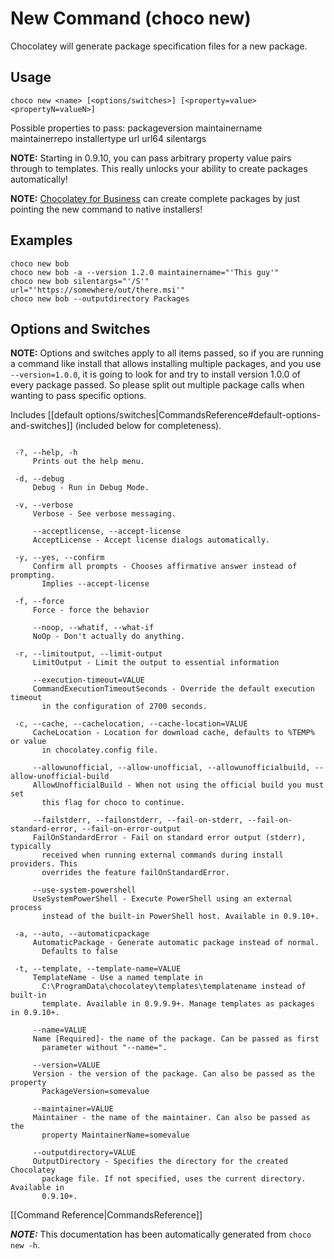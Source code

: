 ﻿# New Command (choco new)

Chocolatey will generate package specification files for a new package.

## Usage

    choco new <name> [<options/switches>] [<property=value> <propertyN=valueN>]

Possible properties to pass:
    packageversion
    maintainername
    maintainerrepo
    installertype
    url
    url64
    silentargs

**NOTE:** Starting in 0.9.10, you can pass arbitrary property value pairs 
 through to templates. This really unlocks your ability to create 
 packages automatically!

**NOTE:** [Chocolatey for Business](https://bit.ly/choco_pro_business) can create complete packages by just 
 pointing the new command to native installers! 

## Examples

    choco new bob
    choco new bob -a --version 1.2.0 maintainername="'This guy'"
    choco new bob silentargs="'/S'" url="'https://somewhere/out/there.msi'"
    choco new bob --outputdirectory Packages


## Options and Switches

**NOTE:** Options and switches apply to all items passed, so if you are
 running a command like install that allows installing multiple
 packages, and you use `--version=1.0.0`, it is going to look for and
 try to install version 1.0.0 of every package passed. So please split
 out multiple package calls when wanting to pass specific options.

Includes [[default options/switches|CommandsReference#default-options-and-switches]] (included below for completeness).

~~~

 -?, --help, -h
     Prints out the help menu.

 -d, --debug
     Debug - Run in Debug Mode.

 -v, --verbose
     Verbose - See verbose messaging.

     --acceptlicense, --accept-license
     AcceptLicense - Accept license dialogs automatically.

 -y, --yes, --confirm
     Confirm all prompts - Chooses affirmative answer instead of prompting. 
       Implies --accept-license

 -f, --force
     Force - force the behavior

     --noop, --whatif, --what-if
     NoOp - Don't actually do anything.

 -r, --limitoutput, --limit-output
     LimitOutput - Limit the output to essential information

     --execution-timeout=VALUE
     CommandExecutionTimeoutSeconds - Override the default execution timeout 
       in the configuration of 2700 seconds.

 -c, --cache, --cachelocation, --cache-location=VALUE
     CacheLocation - Location for download cache, defaults to %TEMP% or value 
       in chocolatey.config file.

     --allowunofficial, --allow-unofficial, --allowunofficialbuild, --allow-unofficial-build
     AllowUnofficialBuild - When not using the official build you must set 
       this flag for choco to continue.

     --failstderr, --failonstderr, --fail-on-stderr, --fail-on-standard-error, --fail-on-error-output
     FailOnStandardError - Fail on standard error output (stderr), typically 
       received when running external commands during install providers. This 
       overrides the feature failOnStandardError.

     --use-system-powershell
     UseSystemPowerShell - Execute PowerShell using an external process 
       instead of the built-in PowerShell host. Available in 0.9.10+.

 -a, --auto, --automaticpackage
     AutomaticPackage - Generate automatic package instead of normal. 
       Defaults to false

 -t, --template, --template-name=VALUE
     TemplateName - Use a named template in 
       C:\ProgramData\chocolatey\templates\templatename instead of built-in 
       template. Available in 0.9.9.9+. Manage templates as packages in 0.9.10+.

     --name=VALUE
     Name [Required]- the name of the package. Can be passed as first 
       parameter without "--name=".

     --version=VALUE
     Version - the version of the package. Can also be passed as the property 
       PackageVersion=somevalue

     --maintainer=VALUE
     Maintainer - the name of the maintainer. Can also be passed as the 
       property MaintainerName=somevalue

     --outputdirectory=VALUE
     OutputDirectory - Specifies the directory for the created Chocolatey 
       package file. If not specified, uses the current directory. Available in 
       0.9.10+.

~~~

[[Command Reference|CommandsReference]]


***NOTE:*** This documentation has been automatically generated from `choco new -h`. 

